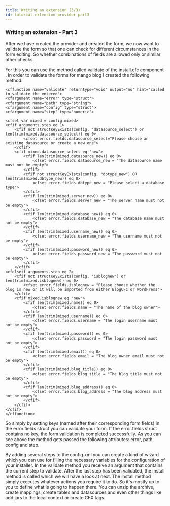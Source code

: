 ```yaml
---
title: Writing an extension (3/3)
id: tutorial-extension-provider-part3
---
```


### Writing an extension - Part 3 ###

After we have created the provider and created the form, we now want to validate the form so that one can check for different circumstances in the form editing. So whether combinations of fields are allowed only or similar other checks.

For this you can use the method called validate of the install.cfc component . In order to validate the forms for mango blog I created the following method:

```lucee
<cffunction name="validate" returntype="void" output="no" hint="called to validate the entered">
<cfargument name="error" type="struct">
<cfargument name="path" type="string">
<cfargument name="config" type="struct">
<cfargument name="step" type="numeric">

<cfset var mixed = config.mixed>
<cfif arguments.step eq 1>
    <cfif not structKeyExists(config, "datasource_select") or len(trim(mixed.datasource_select)) eq 0>
        <cfset error.fields.datasource_select="Please choose an existing datasource or create a new one">
    </cfif>
    <cfif mixed.datasource_select eq "new">
        <cfif len(trim(mixed.datasource_new)) eq 0>
            <cfset error.fields.datasource_new = "The datasource name must not be empty">
        </cfif>
        <cfif not structKeyExists(config, "dbtype_new") OR len(trim(mixed.dbtype_new)) eq 0>
            <cfset error.fields.dbtype_new = "Please select a database type">
        </cfif>
        <cfif len(trim(mixed.server_new)) eq 0>
            <cfset error.fields.server_new = "The server name must not be empty">
        </cfif>
        <cfif len(trim(mixed.database_new)) eq 0>
            <cfset error.fields.database_new = "The database name must not be empty">
        </cfif>
        <cfif len(trim(mixed.username_new)) eq 0>
            <cfset error.fields.username_new = "The username must not be empty">
        </cfif>
        <cfif len(trim(mixed.password_new)) eq 0>
            <cfset error.fields.password_new = "The password must not be empty">
        </cfif>
    </cfif> 
<cfelseif arguments.step eq 2>
    <cfif not structKeyExists(config, "isblognew") or len(trim(mixed.isblognew)) eq 0>
        <cfset error.fields.isblognew = "Please choose whether the blog is new or it will be imported from either BlogCFC or WordPress">
    </cfif>
    <cfif mixed.isblognew eq "new">
        <cfif len(trim(mixed.name)) eq 0>
            <cfset error.fields.name = "The name of the blog owner">
        </cfif>
        <cfif len(trim(mixed.username)) eq 0>
            <cfset error.fields.username = "The login username must not be empty">
        </cfif>
        <cfif len(trim(mixed.password)) eq 0>
            <cfset error.fields.password = "The login password must not be empty">
        </cfif>
        <cfif len(trim(mixed.email)) eq 0>
            <cfset error.fields.email = "The blog owner email must not be empty">
        </cfif>
        <cfif len(trim(mixed.blog_title)) eq 0>
            <cfset error.fields.blog_title = "The blog title must not be empty">
        </cfif>
        <cfif len(trim(mixed.blog_address)) eq 0>
            <cfset error.fields.blog_address = "The blog address must not be empty">
        </cfif>
    </cfif>
</cfif>
</cffunction>
```

So simply by setting keys (named after their corresponding form fields) in the error.fields struct you can validate your form. If the error.fields struct contains no key, the form validation is completed successfully. As you can see above the method gets passed the following attributes: error, path, config and step.

By adding several steps to the config.xml you can create a kind of wizard which you can use for filling the necessary variables for the configuration of your installer. In the validate method you receive an argument that contains the current step to validate. After the last step has been validated, the install method is called which we will have a look at next. The install method simply executes whatever actions you require it to do. So it's mostly up to you to define what is going to happen there. You can unzip the archive, create mappings, create tables and datasources and even other things like add jars to the local context or create CFX tags.
